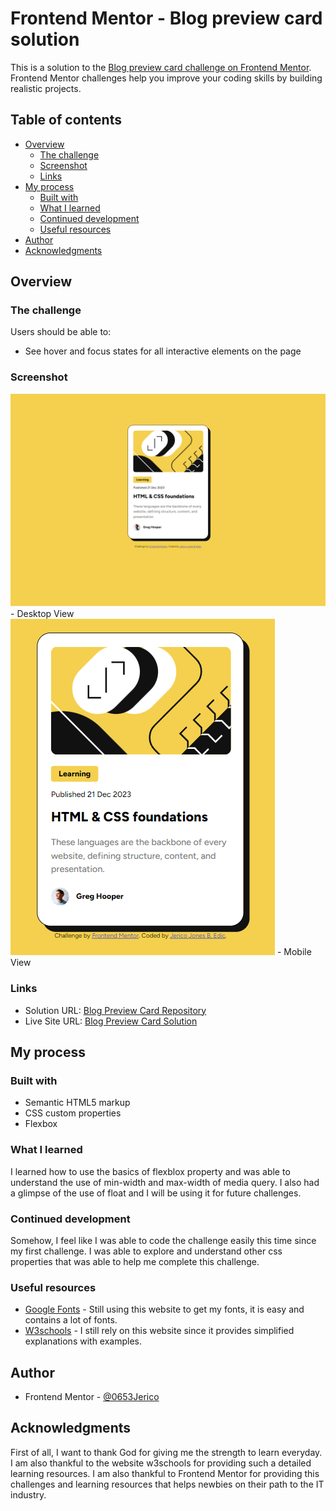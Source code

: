 # Frontend Mentor - Blog preview card solution

This is a solution to the [Blog preview card challenge on Frontend Mentor](https://www.frontendmentor.io/challenges/blog-preview-card-ckPaj01IcS). Frontend Mentor challenges help you improve your coding skills by building realistic projects. 

## Table of contents

- [Overview](#overview)
  - [The challenge](#the-challenge)
  - [Screenshot](#screenshot)
  - [Links](#links)
- [My process](#my-process)
  - [Built with](#built-with)
  - [What I learned](#what-i-learned)
  - [Continued development](#continued-development)
  - [Useful resources](#useful-resources)
- [Author](#author)
- [Acknowledgments](#acknowledgments)

## Overview

### The challenge

Users should be able to:

- See hover and focus states for all interactive elements on the page

### Screenshot

![](./Final/Blog-preview-card-DesktopView.png) - Desktop View
![](./Final/Blog-preview-card-MobileView.png) - Mobile View

### Links

- Solution URL: [Blog Preview Card Repository](https://github.com/0653Jerico/Blog-Preview_Card-Solution)
- Live Site URL: [Blog Preview Card Solution](https://0653jerico.github.io/Blog-Preview_Card-Solution/)

## My process

### Built with

- Semantic HTML5 markup
- CSS custom properties
- Flexbox

### What I learned

I learned how to use the basics of flexblox property and was able to understand the use of min-width and max-width of media query. I also had a glimpse of the use of float and I will be using it for future challenges.

### Continued development

Somehow, I feel like I was able to code the challenge easily this time since my first challenge. I was able to explore and understand other css properties that was able to help me complete this challenge.

### Useful resources

- [Google Fonts](https://www.fonts.google.com) - Still using this website to get my fonts, it is easy and contains a lot of fonts.
- [W3schools](https://www.w3schools.com) - I still rely on this website since it provides simplified explanations with examples.

## Author

- Frontend Mentor - [@0653Jerico](https://www.frontendmentor.io/profile/0653Jerico)

## Acknowledgments

First of all, I want to thank God for giving me the strength to learn everyday. I am also thankful to the website w3schools for providing such a detailed learning resources. I am also thankful to Frontend Mentor for providing this challenges and learning resources that helps newbies on their path to the IT industry.
